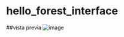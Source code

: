 # hello_forest_interface
##vista previa
![image](https://github.com/dnlcrnchvz/helloForest-/assets/137026562/93d2f5b4-17a6-4143-babf-85780329b4d8)
